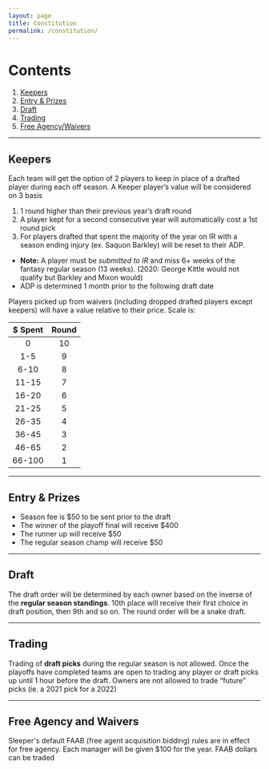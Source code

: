 ```yaml
---
layout: page
title: Constitution
permalink: /constitution/
---
```


# Contents
1. [Keepers](#keepers)
2. [Entry & Prizes](#prizes)
3. [Draft](#draft)
4. [Trading](#trading)
5. [Free Agency/Waivers](#fawaivers)

---

## Keepers <a name="keepers"></a>
Each team will get the option of 2 players to keep in place of a drafted player during each off season.
A Keeper player’s value will be considered on 3 basis
1. 1 round higher than their previous year’s draft round
2. A player kept for a second consecutive year will automatically cost a 1st round pick
3. For players drafted that spent the majority of the year on IR with a season ending injury (ex. Saquon Barkley) will be reset to their ADP.
  - **Note:** A player must be _submitted to IR_ and miss 6+ weeks of the fantasy regular season (13 weeks). (2020: George Kittle would not qualify but Barkley and Mixon would)
  - ADP is determined 1 month prior to the following draft date

Players picked up from waivers (including dropped drafted players except keepers) will have a value relative to their price. Scale is:

|$ Spent|Round|
|:-:|:-:|
|0|10|
|1-5|9|
|6-10|8|
|11-15|7|
|16-20|6|
|21-25|5|
|26-35|4|
|36-45|3|
|46-65|2|
|66-100|1|

---

## Entry & Prizes <a name="prizes"></a>
- Season fee is $50 to be sent prior to the draft
- The winner of the playoff final will receive $400   
- The runner up will receive $50  
- The regular season champ will receive $50

---

## Draft <a name="draft"></a>
The draft order will be determined by each owner based on the inverse of the **regular season standings**. 10th place will receive their first choice in draft position, then 9th and so on. The round order will be a snake draft.

---

## Trading <a name="trading"></a>
Trading of **draft picks** during the regular season is not allowed. Once the playoffs have completed teams are open to trading any player or draft picks up until 1 hour before the draft. Owners are not allowed to trade “future” picks (ie. a 2021 pick for a 2022)

---

## Free Agency and Waivers <a name="fawaivers"></a>
Sleeper's default FAAB (free agent acquisition bidding) rules are in effect for free agency. Each manager will be given $100 for the year. FAAB dollars can be traded
